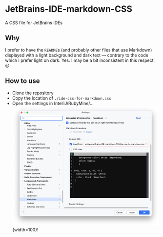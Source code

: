 # JetBrains-IDE-markdown-CSS

A CSS file for JetBrains IDEs

## Why

I prefer to have the `README`s (and probably other files that use Markdown) displayed with a
light background and dark text — contrary to the code which i prefer light on dark.
Yes. I may be a bit inconsistent in this respect. 😃

## How to use

* Clone the repository
* Copy the location of `./ide-css-for-markdown.css`
* Open the settings in IntelliJ/RubyMine/…
  ![Die IDE settings dialog that show the settings for 'Markdown' in 'Languages & Frameworks' -> 'Markdown'. The checkbox labelled 'Load from' is checked and the text field contains the CSS file in this repository](./settings-dialog-in-IDE.png){width=100}! 
